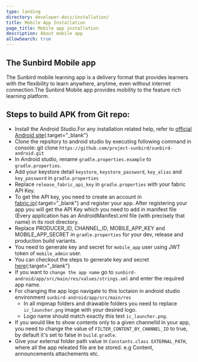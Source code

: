 ```yaml
---
type: landing
directory: developer-docs/installation/
title: Mobile App Installation
page_title: Mobile app installation
description: About mobile app
allowSearch: true
---
```

## The Sunbird Mobile app

The Sunbird mobile learning app is a delivery format that provides learners with the flexibility to learn anywhere, anytime, even without internet connection.The Sunbird Mobile app provides mobility to the feature rich learning platform.

## Steps to build APK from Git repo:

- Install the Android Studio.For any installation related help, refer to [official Android site](https://developer.android.com/studio/index.html){:target="_blank"} 
- Clone the repsitory to android studio by executing following command in console:
  git clone  `https://github.com/project-sunbird/sunbird-android.git` 
- In Android studio, rename `gradle.properties.example` to `gradle.properties`.
- Add your keystore detail `keystore`, `keystore_password`, `key_alias` and `key_password` in `gradle.properties`
- Replace `release_fabric_api_key` in `gradle.properties` with your fabric API Key. 
- To get the API key, you need to create an account in [fabric.io](https://get.fabric.io/){:target="_blank"} and register your app. After registering your app you will get the API Key which you need to add in manifest file (Every application has an AndroidManifest.xml file (with precisely that name) in its root directory.
- Replace PRODUCER_ID, CHANNEL_ID, MOBILE_APP_KEY and MOBILE_APP_SECRET in `gradle.properties` for your dev, release and production build variants.
- You need to generate key and secret for `mobile_app` user using JWT token of `mobile_admin` user.
- You can checkout the steps to generate key and secret [here](https://github.com/project-sunbird/sunbird-devops/blob/master/Installation.md#step-6-generate-key-and-secrets-for-mobile-app){:target="_blank"}
- If you want to `change the app name` go to `sunbird-android/app/src/main/res/values/strings.xml` and enter the required app name.
- For changing the app logo navigate to this loctaion in android studio environment `sunbird-android/app/src/main/res`
    - In all mipmap folders and drawable folders you need to replace `ic_launcher.png` image with your desired logo.
    - Logo name should match exactly this text `ic_launcher.png`.
- If you would like to show contents only to a given channelId in your app, you need to change the value of `FILTER_CONTENT_BY_CHANNEL_ID` to true, by default it's set to false in `build.gradle`.
- Give your external folder path value in `Constants.class EXTERNAL_PATH`, where all the app releated file are be stored. e.g Content, announcements attachements etc.
